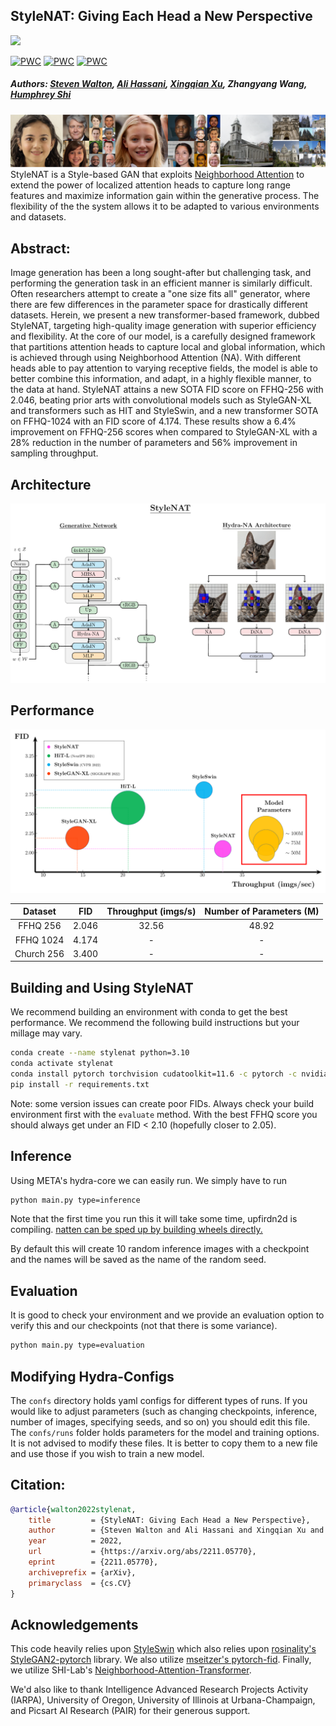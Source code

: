## StyleNAT: Giving Each Head a New Perspective
<a href="https://arxiv.org/abs/2211.05770"><img src="https://img.shields.io/badge/arxiv-https%3A%2F%2Farxiv.org%2Fabs%2F2211.05770-red"/></a>

[![PWC](https://img.shields.io/endpoint.svg?url=https://paperswithcode.com/badge/stylenat-giving-each-head-a-new-perspective/image-generation-on-ffhq-256-x-256)](https://paperswithcode.com/sota/image-generation-on-ffhq-256-x-256?p=stylenat-giving-each-head-a-new-perspective)
[![PWC](https://img.shields.io/endpoint.svg?url=https://paperswithcode.com/badge/stylenat-giving-each-head-a-new-perspective/image-generation-on-ffhq-1024-x-1024)](https://paperswithcode.com/sota/image-generation-on-ffhq-1024-x-1024?p=stylenat-giving-each-head-a-new-perspective)
[![PWC](https://img.shields.io/endpoint.svg?url=https://paperswithcode.com/badge/stylenat-giving-each-head-a-new-perspective/image-generation-on-lsun-churches-256-x-256)](https://paperswithcode.com/sota/image-generation-on-lsun-churches-256-x-256?p=stylenat-giving-each-head-a-new-perspective)

##### Authors: [Steven Walton](https://github.com/stevenwalton), [Ali Hassani](https://github.com/alihassanijr), [Xingqian Xu](https://github.com/xingqian2018), Zhangyang Wang, [Humphrey Shi](https://github.com/honghuis)

![header](images/header.png)
StyleNAT is a Style-based GAN that exploits [Neighborhood
Attention](https://github.com/SHI-Labs/Neighborhood-Attention-Transformer) to
extend the power of localized attention heads to capture long range features and
maximize information gain within the generative process.
The flexibility of the the system allows it to be adapted to various
environments and datasets.

## Abstract:
Image generation has been a long sought-after but challenging task, and performing the generation task in an efficient manner is similarly difficult.
Often researchers attempt to create a "one size fits all" generator, where there are few differences in the parameter space for drastically different datasets.
Herein, we present a new transformer-based framework, dubbed StyleNAT, targeting high-quality image generation with superior efficiency and flexibility. 
At the core of our model, is a carefully designed framework that partitions attention heads to capture local and global information, which is achieved through using Neighborhood Attention (NA).
With different heads able to pay attention to varying receptive fields, the model is able to better combine this information, and adapt, in a highly flexible manner, to the data at hand.
StyleNAT attains a new SOTA  FID score on FFHQ-256 with 2.046, beating prior arts with convolutional models such as StyleGAN-XL and transformers such as HIT and StyleSwin, and a new transformer SOTA on FFHQ-1024 with an FID score of 4.174.
These results show a 6.4% improvement on FFHQ-256 scores when compared to StyleGAN-XL with a 28% reduction in the number of parameters and 56% improvement in sampling throughput. 

## Architecture
![architecture](images/architecture.png)

## Performance
![compute](images/fidparams.png)

Dataset | FID | Throughput (imgs/s) | Number of Parameters (M) |
|:---:|:---:|:---:|:---:|
FFHQ 256 | 2.046 | 32.56 | 48.92 |
FFHQ 1024 | 4.174  | - | - |
Church 256 | 3.400  | - | - |

## Building and Using StyleNAT
We recommend building an environment with conda to get the best performance. We
recommend the following build instructions but your millage may vary.
```bash
conda create --name stylenat python=3.10
conda activate stylenat
conda install pytorch torchvision cudatoolkit=11.6 -c pytorch -c nvidia
pip install -r requirements.txt
```
Note: some version issues can create poor FIDs. Always check your build
environment first with the `evaluate` method. With the best FFHQ score you
should always get under an FID < 2.10 (hopefully closer to 2.05). 

## Inference
Using META's hydra-core we can easily run. We simply have to run
```bash
python main.py type=inference
```
Note that the first time you run this it will take some time, upfirdn2d is compiling. 
[natten can be sped up by building wheels directly.](https://shi-labs.com/natten/)

By default this will create 10 random inference images with a checkpoint and the
names will be saved as the name of the random seed.

## Evaluation
It is good to check your environment and we provide an evaluation option to
verify this and our checkpoints (not that there is some variance).
```bash
python main.py type=evaluation
```

## Modifying Hydra-Configs
The `confs` directory holds yaml configs for different types of runs. If you would
like to adjust parameters (such as changing checkpoints, inference, number of
images, specifying seeds, and so on) you should edit this file. The `confs/runs` folder holds
parameters for the model and training options. It is not advised to modify these
files. It is better to copy them to a new file and use those if you wish to
train a new model.



## Citation:
```bibtex
@article{walton2022stylenat,
    title         = {StyleNAT: Giving Each Head a New Perspective},
    author        = {Steven Walton and Ali Hassani and Xingqian Xu and Zhangyang Wang and Humphrey Shi},
    year          = 2022,
    url           = {https://arxiv.org/abs/2211.05770},
    eprint        = {2211.05770},
    archiveprefix = {arXiv},
    primaryclass  = {cs.CV}
}
```

## Acknowledgements
This code heavily relies upon
[StyleSwin](https://github.com/microsoft/StyleSwin) which also relies upon
[rosinality's StyleGAN2-pytorch](https://github.com/rosinality/stylegan2-pytorch) library.
We also utilize [mseitzer's pytorch-fid](https://github.com/mseitzer/pytorch-fid).
Finally, we utilize SHI-Lab's [Neighborhood-Attention-Transformer](https://github.com/SHI-Labs/Neighborhood-Attention-Transformer).

We'd also like to thank Intelligence Advanced Research Projects Activity
(IARPA), University of Oregon, University of Illinois at Urbana-Champaign, and
Picsart AI Research (PAIR) for their generous support. 

